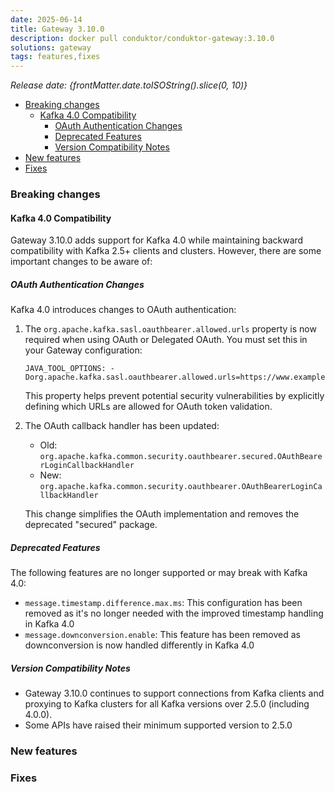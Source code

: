 ```yaml
---
date: 2025-06-14
title: Gateway 3.10.0
description: docker pull conduktor/conduktor-gateway:3.10.0
solutions: gateway
tags: features,fixes
---
```


*Release date: {frontMatter.date.toISOString().slice(0, 10)}*

- [Breaking changes](#breaking-changes)
    - [Kafka 4.0 Compatibility](#kafka-40-compatibility)
        - [OAuth Authentication Changes](#oauth-authentication-changes)
        - [Deprecated Features](#deprecated-features)
        - [Version Compatibility Notes](#version-compatibility-notes)
- [New features](#new-features)
- [Fixes](#fixes)

### Breaking changes

#### Kafka 4.0 Compatibility

Gateway 3.10.0 adds support for Kafka 4.0 while maintaining backward compatibility with Kafka 2.5+ clients and clusters.
However, there are some important changes to be aware of:

##### OAuth Authentication Changes

Kafka 4.0 introduces changes to OAuth authentication:

1. The `org.apache.kafka.sasl.oauthbearer.allowed.urls` property is now required when using OAuth or Delegated OAuth.
   You must set this in your Gateway configuration:
   ```
   JAVA_TOOL_OPTIONS: -Dorg.apache.kafka.sasl.oauthbearer.allowed.urls=https://www.example.com
   ```
   This property helps prevent potential security vulnerabilities by explicitly defining which URLs are allowed for
   OAuth token validation.

2. The OAuth callback handler has been updated:
    - Old: `org.apache.kafka.common.security.oauthbearer.secured.OAuthBearerLoginCallbackHandler`
    - New: `org.apache.kafka.common.security.oauthbearer.OAuthBearerLoginCallbackHandler`

   This change simplifies the OAuth implementation and removes the deprecated "secured" package.

##### Deprecated Features

The following features are no longer supported or may break with Kafka 4.0:

- `message.timestamp.difference.max.ms`: This configuration has been removed as it's no longer needed with the improved
  timestamp handling in Kafka 4.0
- `message.downconversion.enable`: This feature has been removed as downconversion is now handled differently in Kafka
  4.0

##### Version Compatibility Notes

- Gateway 3.10.0 continues to support connections from Kafka clients and proxying to Kafka clusters for all Kafka
  versions over 2.5.0 (including 4.0.0).
- Some APIs have raised their minimum supported version to 2.5.0

### New features

### Fixes
